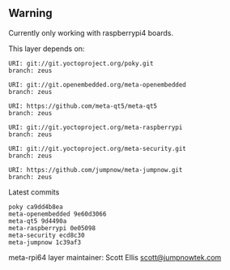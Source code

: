 ## Warning
Currently only working with raspberrypi4 boards.

This layer depends on:

    URI: git://git.yoctoproject.org/poky.git
    branch: zeus

    URI: git://git.openembedded.org/meta-openembedded
    branch: zeus

    URI: https://github.com/meta-qt5/meta-qt5
    branch: zeus

    URI: git://git.yoctoproject.org/meta-raspberrypi
    branch: zeus

    URI: git://git.yoctoproject.org/meta-security.git
    branch: zeus

    URI: https://github.com/jumpnow/meta-jumpnow.git
    branch: zeus

Latest commits

    poky ca9dd4b8ea
    meta-openembedded 9e60d3066
    meta-qt5 9d4490a
    meta-raspberrypi 0e05098
    meta-security ecd8c30
    meta-jumpnow 1c39af3

meta-rpi64 layer maintainer: Scott Ellis <scott@jumpnowtek.com>
